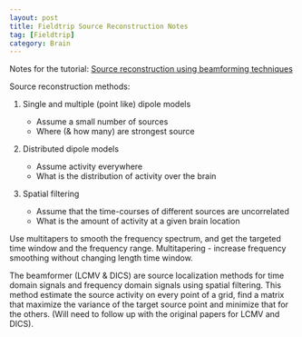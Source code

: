 ```yaml
---
layout: post
title: Fieldtrip Source Reconstruction Notes
tag: [Fieldtrip]
category: Brain
---
```


Notes for the tutorial: [Source reconstruction using beamforming techniques](https://www.youtube.com/watch?v=pE0WAKd_Ve4)

Source reconstruction methods:

1. Single and multiple (point like) dipole models
	- Assume a small number of sources
	- Where (& how many) are strongest source

2. Distributed dipole models
	- Assume activity everywhere
	- What is the distribution of activity over the brain

3. Spatial filtering
	- Assume that the time-courses of different sources are uncorrelated
	- What is the amount of activity at a given brain location

Use multitapers to smooth the frequency spectrum, and get the targeted time window and the frequency range. Multitapering - increase frequency smoothing without changing length time window.

The beamformer (LCMV & DICS) are source localization methods for time domain signals and frequency domain signals using spatial filtering. This method estimate the source activity on every point of a grid, find a matrix that maximize the variance of the target source point and minimize that for the others. (Will need to follow up with the original papers for LCMV and DICS).



<!--stackedit_data:
eyJoaXN0b3J5IjpbLTUwNDA4MDE1NF19
-->